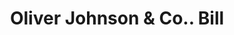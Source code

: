 ---
doi: 10.7916/D8RR39C7
date_other: '1870'
date_other_textual: 1870-1879
form: printed ephemera
genre:
- Invoices
name:
- Oliver Johnson & Co.
object_in_context_url: https://biggert.cul.columbia.edu/items/view/ave_biggert_01537
subject_hierarchical_geographic:
- Providence, Rhode Island, United States
subject_name:
- Oliver Johnson & Co.
title: Oliver Johnson & Co.. Bill
sort_title: Oliver Johnson & Co.. Bill
call_number: ave_biggert_01537
coordinates:
- 41.82361111111111,-71.42222222222223
pid: ave_biggert_01537
identifiers: ave_biggert_01537
permalink: /biggert/ave_biggert_01537/
layout: iiif-image-page
---